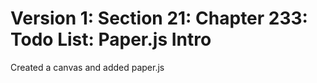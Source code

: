 # Version 1: Section 21: Chapter 233: Todo List: Paper.js Intro
   Created a canvas and added paper.js